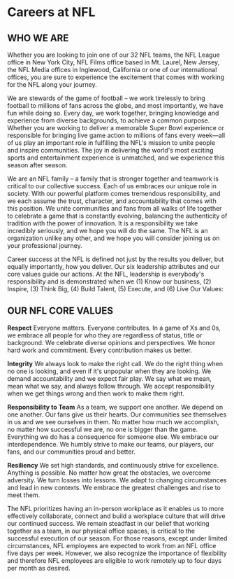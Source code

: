 # Careers at NFL

## WHO WE ARE
Whether you are looking to join one of our 32 NFL teams, the NFL League office in New York City, NFL Films office based in Mt. Laurel, New Jersey, the NFL Media offices in Inglewood, California or one of our international offices, you are sure to experience the excitement that comes with working for the NFL along your journey.

We are stewards of the game of football – we work tirelessly to bring football to millions of fans across the globe, and most importantly, we have fun while doing so. Every day, we work together, bringing knowledge and experience from diverse backgrounds, to achieve a common purpose. Whether you are working to deliver a memorable Super Bowl experience or responsible for bringing live game action  to millions of fans every week—all of us play an important role in fulfilling the NFL's mission to unite people and inspire communities. The joy in delivering the world's most exciting sports and entertainment experience is unmatched, and we experience this season after season.

We are an NFL family – a family that is stronger together and teamwork is critical to our collective success. Each of us embraces our unique role in society. With our powerful platform comes tremendous responsibility, and we each assume the trust, character, and accountability that comes with this position. We unite communities and fans from all walks of life together to celebrate a game that is constantly evolving, balancing the authenticity of tradition with the power of innovation. It is a responsibility we take incredibly seriously, and we hope you will do the same. The NFL is an organization unlike any other, and we hope you will consider joining us on your professional journey.

Career success at the NFL is defined not just by the results you deliver, but equally importantly, how you deliver. Our six leadership attributes and our core values guide  our actions. At the NFL, leadership is everybody's responsibility and is demonstrated when we (1) Know our business, (2) Inspire, (3) Think Big, (4) Build Talent, (5) Execute, and (6) Live Our Values:

## OUR NFL CORE VALUES

**Respect**	Everyone matters. Everyone contributes. In a game of Xs and 0s, we embrace all people for who they are regardless of status, title or background. We celebrate diverse opinions and perspectives. We honor hard work and commitment. Every contribution makes us better.

**Integrity** We always look to make the right call. We do the right thing when no one is looking, and even if it's unpopular when they are looking. We demand accountability and we expect fair play. We say what we mean, mean what we say, and always follow through. We accept responsibility when we get things wrong and then work to make them right.

**Responsibility to Team** As a team, we support one another. We depend on one another. Our fans give us their hearts. Our communities see themselves in us and we see ourselves in them. No matter how much we accomplish, no matter how successful we are, no one 
is bigger than the game. Everything we do has a consequence for someone else. We embrace our interdependence. We humbly strive to make our teams, our players, our fans, and our communities proud and better.

**Resiliency** We set high standards, and continuously strive for excellence. Anything is possible. No matter how great the obstacles, we overcome adversity. We turn losses into lessons. We adapt to changing circumstances and lead in new contexts. We embrace the greatest challenges and rise to meet them.

The NFL prioritizes having an in-person workplace as it enables us to more effectively collaborate, connect and build a workplace culture that will drive our continued success. We remain steadfast in our belief that working together as a team, in our physical office spaces, is critical to the successful execution of our season. For those reasons, except under limited circumstances, NFL employees are expected to work from an NFL office five days per week. However, we also recognize the importance of flexibility and therefore NFL employees are eligible to work remotely up to four days per month as desired.